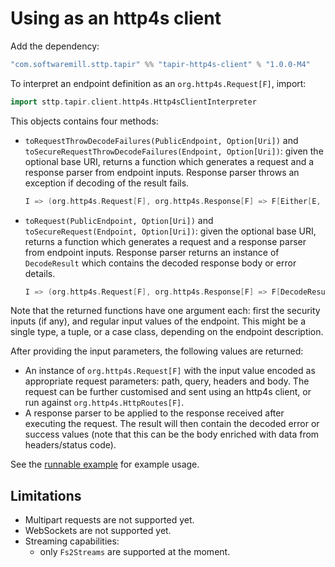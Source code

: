 # Using as an http4s client

Add the dependency:

```scala
"com.softwaremill.sttp.tapir" %% "tapir-http4s-client" % "1.0.0-M4"
```

To interpret an endpoint definition as an `org.http4s.Request[F]`, import:

```scala
import sttp.tapir.client.http4s.Http4sClientInterpreter
```

This objects contains four methods:
- `toRequestThrowDecodeFailures(PublicEndpoint, Option[Uri])` and `toSecureRequestThrowDecodeFailures(Endpoint, Option[Uri])`: 
  given the optional base URI, returns a function which generates a request and a response parser from endpoint inputs. Response parser throws
  an exception if decoding of the result fails.
  ```scala
  I => (org.http4s.Request[F], org.http4s.Response[F] => F[Either[E, O]])
  ```
- `toRequest(PublicEndpoint, Option[Uri])` and `toSecureRequest(Endpoint, Option[Uri])`: given the optional base URI, returns a function
  which generates a request and a response parser from endpoint inputs. Response parser
  returns an instance of `DecodeResult` which contains the decoded response body or error details.
  ```scala
  I => (org.http4s.Request[F], org.http4s.Response[F] => F[DecodeResult[Either[E, O]]])
  ```

Note that the returned functions have one argument each: first the security inputs (if any), and regular input values of the endpoint. This might 
be a single type, a tuple, or a case class, depending on the endpoint description.

After providing the input parameters, the following values are returned:
- An instance of `org.http4s.Request[F]` with the input value
  encoded as appropriate request parameters: path, query, headers and body.
  The request can be further customised and sent using an http4s client, or run against `org.http4s.HttpRoutes[F]`.
- A response parser to be applied to the response received after executing the request.
  The result will then contain the decoded error or success values
  (note that this can be the body enriched with data from headers/status code).

See the [runnable example](https://github.com/softwaremill/tapir/blob/master/examples/src/main/scala/sttp/tapir/examples/Http4sClientExample.scala)
for example usage.

## Limitations

- Multipart requests are not supported yet.
- WebSockets are not supported yet.
- Streaming capabilities:
  - only `Fs2Streams` are supported at the moment.
